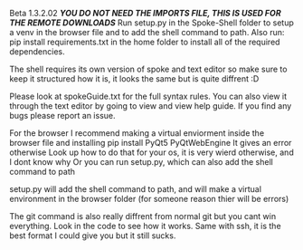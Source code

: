 Beta 1.3.2.02
***YOU DO NOT NEED THE IMPORTS FILE, THIS IS USED FOR THE REMOTE DOWNLOADS***
Run setup.py in the Spoke-Shell folder to setup a venv in the browser file and to 
add the shell command to path. Also run:
pip install requirements.txt 
in the home folder to install all of the required dependencies.

The shell requires its own version of spoke and text editor so make sure to keep it structured how it is, 
it looks the same but is quite diffrent :D

Please look at spokeGuide.txt for the full syntax rules. 
You can also view it through the text editor by going to view and view help guide.
If you find any bugs please report an issue.

For the browser I recommend making a virtual enviorment inside the browser file and installing
pip install PyQt5 PyQtWebEngine
It gives an error otherwise
Look up how to do that for your os, it is very wierd otherwise, and I dont know why
Or you can run setup.py, which can also add the shell command to path

setup.py will add the shell command to path, and will make a
virtual environment in the browser folder
(for someone reason thier will be errors)

The git command is also really diffrent from normal git but you cant win everything.
Look in the code to see how it works. Same with ssh, 
it is the best format I could give you but it still sucks.
